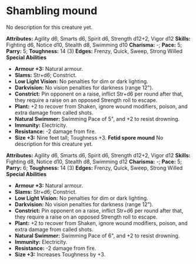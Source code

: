 # Shambling mound

No description for this creature yet.

**Attributes:** Agility d6, Smarts d6, Spirit d6, Strength d12+2, Vigor
d12
**Skills:** Fighting d6, Notice d10, Stealth d8, Swimming d10
**Charisma:** -; **Pace:** 5; **Parry:** 5; **Toughness:** 14 (3)
**Edges:** Frenzy, Quick, Sweep, Strong Willed
**Special Abilities**

- **Armour +3:** Natural armour.
- **Slams:** Str+d6; Constrict.
- **Low Light Vision:** No penalties for dim or dark lighting.
- **Darkvision:** No vision penalties for darkness (range 12").
- **Constrict:** Pin opponent on a raise, inflict Str+d6 per round after
that, they require a raise on an opposed Strength roll to escape.
- **Plant:** +2 to recover from Shaken, ignore wound modifiers, poison,
and extra damage from called shots.
- **Natural Swimmer:** Swimming Pace of 5", and +2 to resist drowning.
- **Immunity:** Electricity.
- **Resistance:** -2 damage from fire.
- **Size +3:** Nine feet tall; Toughness +3.
**Fetid spore mound**
No description for this creature yet.

**Attributes:** Agility d6, Smarts d6, Spirit d6, Strength d12+2, Vigor
d12
**Skills:** Fighting d8, Notice d10, Stealth d8, Swimming d12
**Charisma:** -; **Pace:** 5; **Parry:** 6; **Toughness:** 14 (3)
**Edges:** Frenzy, Quick, Sweep, Strong Willed
**Special Abilities**

- **Armour +3:** Natural armour.
- **Slams:** Str+d6; Constrict.
- **Low Light Vision:** No penalties for dim or dark lighting.
- **Darkvision:** No vision penalties for darkness (range 12").
- **Constrict:** Pin opponent on a raise, inflict Str+d6 per round after
that, they require a raise on an opposed Strength roll to escape.
- **Plant:** +2 to recover from Shaken, ignore wound modifiers, poison,
and extra damage from called shots.
- **Natural Swimmer:** Swimming Pace of 6", and +2 to resist drowning.
- **Immunity:** Electricity.
- **Resistance:** -2 damage from fire.
- **Size +3:** Increases Toughness by +3.
